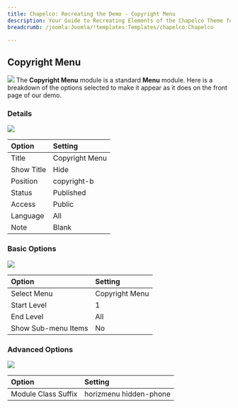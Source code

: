 ```yaml
---
title: Chapelco: Recreating the Demo - Copyright Menu
description: Your Guide to Recreating Elements of the Chapelco Theme for Joomla
breadcrumb: /joomla:Joomla/!templates:Templates/chapelco:Chapelco

---
```


Copyright Menu
----
![][demo]
The **Copyright Menu** module is a standard **Menu** module. Here is a breakdown of the options selected to make it appear as it does on the front page of our demo.

### Details
![][demo2]

| Option            | Setting            |  
| :---------------- | :----------------- |  
| Title             | Copyright Menu     |  
| Show Title        | Hide               |  
| Position          | copyright-b        |  
| Status            | Published          |  
| Access            | Public             |   
| Language          | All                |  
| Note              | Blank              |  

### Basic Options
![][demo3]

| Option              | Setting        |  
| :------------------ | :------------- |  
| Select Menu         | Copyright Menu |  
| Start Level         | 1              |  
| End Level           | All            |  
| Show Sub-menu Items | No             |  

### Advanced Options
![][demo4]

| Option              | Setting                |  
| :------------------ | :--------------------- |  
| Module Class Suffix | horizmenu hidden-phone |   

[demo]: assets/demo_9.jpeg
[demo2]: assets/copyright_1.jpeg
[demo3]: assets/copyright_2.jpeg
[demo4]: assets/copyright_3.jpeg